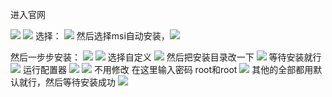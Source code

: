 进入官网

![](images/Pasted%20image%2020240506084525.png)
![](images/Pasted%20image%2020240506084536.png)
选择：
![](images/Pasted%20image%2020240506084554.png)
然后选择msi自动安装，![](images/Pasted%20image%2020240506084624.png)

然后一步步安装：
![](images/Pasted%20image%2020240506084731.png)
![](images/Pasted%20image%2020240506084737.png)
选择自定义
![](images/Pasted%20image%2020240506084757.png)
然后把安装目录改一下
![](images/Pasted%20image%2020240506084851.png)
等待安装就行
![](images/Pasted%20image%2020240506084928.png)
运行配置器
![](images/Pasted%20image%2020240506084949.png)
![](images/Pasted%20image%2020240506085020.png)
不用修改
在这里输入密码 root和root
![](images/Pasted%20image%2020240506085127.png)
其他的全部都用默认就行，然后等待安装成功
![](images/Pasted%20image%2020240506085216.png)





























